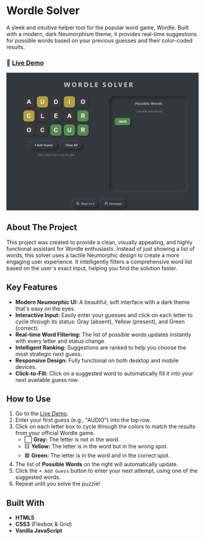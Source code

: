 

# Wordle Solver

A sleek and intuitive helper tool for the popular word game, Wordle. Built with a modern, dark Neumorphism theme, it provides real-time suggestions for possible words based on your previous guesses and their color-coded results.

### 🚀 [**Live Demo**](https://xenodd.github.io/Wordle-Solver/)


![Wordle Solver Screenshot](https://raw.githubusercontent.com/XenOdd/Wordle-Solver/main/screenshot.png)

## About The Project

This project was created to provide a clean, visually appealing, and highly functional assistant for Wordle enthusiasts. Instead of just showing a list of words, this solver uses a tactile Neumorphic design to create a more engaging user experience. It intelligently filters a comprehensive word list based on the user's exact input, helping you find the solution faster.

## Key Features

-   **Modern Neumorphic UI:** A beautiful, soft interface with a dark theme that's easy on the eyes.
-   **Interactive Input:** Easily enter your guesses and click on each letter to cycle through its status: Gray (absent), Yellow (present), and Green (correct).
-   **Real-time Word Filtering:** The list of possible words updates instantly with every letter and status change.
-   **Intelligent Ranking:** Suggestions are ranked to help you choose the most strategic next guess.
-   **Responsive Design:** Fully functional on both desktop and mobile devices.
-   **Click-to-Fill:** Click on a suggested word to automatically fill it into your next available guess row.

## How to Use

1.  Go to the [Live Demo](https://xenodd.github.io/Wordle-Solver/).
2.  Enter your first guess (e.g., "AUDIO") into the top row.
3.  Click on each letter box to cycle through the colors to match the results from your official Wordle game.
    -   ⬜ **Gray:** The letter is not in the word.
    -   🟨 **Yellow:** The letter is in the word but in the wrong spot.
    -   🟩 **Green:** The letter is in the word and in the correct spot.
4.  The list of **Possible Words** on the right will automatically update.
5.  Click the `+ Add Guess` button to enter your next attempt, using one of the suggested words.
6.  Repeat until you solve the puzzle!

## Built With

-   **HTML5**
-   **CSS3** (Flexbox & Grid)
-   **Vanilla JavaScript**
